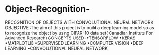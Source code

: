 # Object-Recognition-
RECOGNITION OF OBJECTS WITH CONVOLUTIONAL NEURAL NETWORK    OBJECTIVE :The aim of this project is to build  a deep learning model so as to recognize the object by using CIFAR-10 data set( Canadian Institute For Advanced Research) CONCEPTS USED :•TENSORFLOW •KERAS •MATPLOTLIB •SUPERVISED LEARNING •COMPUTER VISION •DEEP LEARNING •CONVOLUTIONAL NEURAL NETWORK
